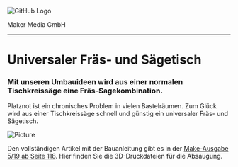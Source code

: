 ![GitHub Logo](http://www.heise.de/make/icons/make_logo.png)

Maker Media GmbH

***

# Universaler Fräs- und Sägetisch

### Mit unseren Umbauideen wird aus einer normalen Tischkreissäge eine Fräs-Sagekombination.

Platznot ist ein chronisches Problem in vielen Bastelräumen. Zum Glück wird aus einer Tischkreissäge schnell und günstig ein universaler Fräs- und Sägetisch.

![Picture](https://github.com/heise/Vektorstrahlantrieb/blob/master/Fraestisch.JPG) 

Den vollständigen Artikel mit der Bauanleitung gibt es in der [Make-Ausgabe 5/19 ab Seite 118](https://www.heise.de/select/make/2019/5/1571592996373573). Hier finden Sie die 3D-Druckdateien für die Absaugung.

